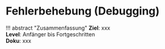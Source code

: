 # Fehlerbehebung (Debugging)

!!! abstract "Zusammenfassung"
    **Ziel**: xxx<br>
    **Level**: Anfänger bis Fortgeschritten<br>
    **Doku**: xxx

